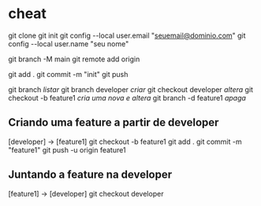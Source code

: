 # cheat

git clone
git init
git config --local user.email "seuemail@dominio.com"
git config --local user.name "seu nome"

git branch -M main 
git remote add origin 

git add .
git commit -m "init"
git push

git branch *listar*
git branch developer *criar*
git checkout developer *altera*
git checkout -b feature1 *cria uma nova e altera*
git branch -d feature1 *apaga*

## Criando uma feature a partir de developer
[developer] -> [feature1]
git checkout -b feature1
git add .
git commit -m "feature1"
git push -u origin feature1

## Juntando a feature na developer
[feature1] -> [developer]
git checkout developer
